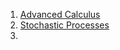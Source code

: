 1. [Advanced Calculus](~/Textbooks/Present/AdvancedCalculus.pdf)
2. [Stochastic Processes](~/Textbooks/Present/StochasticProcesses.pdf)
3. []()